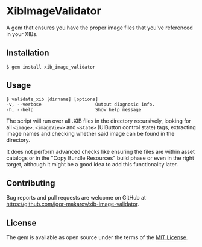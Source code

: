 # XibImageValidator

A gem that ensures you have the proper image files that you've referenced in your XIBs.

## Installation

    $ gem install xib_image_validator

## Usage

	$ validate_xib [dirname] [options]
    -v, --verbose                    Output diagnosic info.
    -h, --help                       Show help message

The script will run over all .XIB files in the directory recursively, looking for all `<image>`, `<imageView>` and `<state>` (UIButton control state) tags, extracting image names and checking whether said image can be found in the directory. 

It does not perform advanced checks like ensuring the files are within asset catalogs or in the "Copy Bundle Resources" build phase or even in the right target, although it might be a good idea to add this functionality later.

## Contributing

Bug reports and pull requests are welcome on GitHub at https://github.com/igor-makarov/xib-image-validator.


## License

The gem is available as open source under the terms of the [MIT License](http://opensource.org/licenses/MIT).

